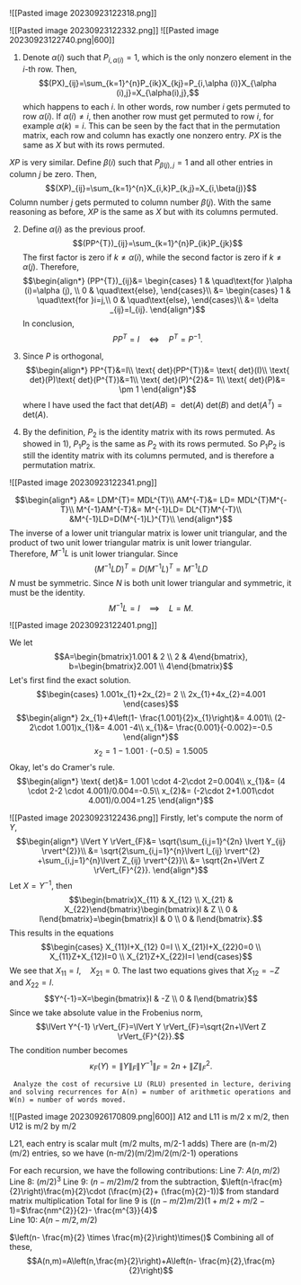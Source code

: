 ![[Pasted image 20230923122318.png]]


![[Pasted image 20230923122332.png]]
![[Pasted image 20230923122740.png|600]]
1. Denote $\alpha(i)$ such that $P_{i,\alpha (i)}=1$, which is the only nonzero element in the $i$-th row. Then,
$$(PX)_{ij}=\sum_{k=1}^{n}P_{ik}X_{kj}=P_{i,\alpha (i)}X_{\alpha (i),j}=X_{\alpha(i),j},$$
which happens to each $i$. In other words, row number $i$ gets permuted to row $\alpha (i)$. If $\alpha (i)≠i$, then another row must get permuted to row $i$, for example $\alpha (k)=i$. This can be seen by the fact that in the permutation matrix, each row and column has exactly one nonzero entry. $PX$ is the same as $X$ but with its rows permuted.

$XP$ is very similar. Define $\beta (i)$ such that $P_{\beta (j),j}=1$ and all other entries in column $j$ be zero. Then,
$$(XP)_{ij}=\sum_{k=1}^{n}X_{i,k}P_{k,j}=X_{i,\beta(j)}$$
Column number $j$ gets permuted to column number $\beta (j)$. With the same reasoning as before, $XP$ is the same as $X$ but with its columns permuted.

2. Define $\alpha (i)$ as the previous proof.
$$(PP^{T})_{ij}=\sum_{k=1}^{n}P_{ik}P_{jk}$$
The first factor is zero if $k≠\alpha (i)$, while the second factor is zero if $k≠\alpha (j)$. Therefore,
$$\begin{align*}
(PP^{T})_{ij}&= \begin{cases}
1  & \quad\text{for }\alpha (i)=\alpha (j), \\
0  & \quad\text{else},
\end{cases}\\
&= \begin{cases}
1  & \quad\text{for }i=j,\\
0 & \quad\text{else},
\end{cases}\\
&= \delta _{ij}=I_{ij}.
\end{align*}$$
In conclusion,
$$PP^{T}=I \quad\Leftrightarrow\quad P^{T}=P^{-1}.$$

3. Since $P$ is orthogonal,
$$\begin{align*}
 PP^{T}&=I\\
\text{ det}(PP^{T})&= \text{ det}(I)\\
 \text{ det}(P)\text{ det}(P^{T})&=1\\
\text{ det}(P)^{2}&= 1\\
\text{ det}(P)&= \pm 1
\end{align*}$$
where I have used the fact that $\text{ det}(AB)=\text{ det}(A)\text{ det}(B)$ and $\text{ det}(A^{T})=\text{ det}(A)$.

4. By the definition, $P_{2}$ is the identity matrix with its rows permuted. As showed in 1), $P_{1}P_{2}$ is the same as $P_{2}$ with its rows permuted. So $P_{1}P_{2}$ is still the identity matrix with its columns permuted, and is therefore a permutation matrix.


![[Pasted image 20230923122341.png]]

$$\begin{align*}
A&= LDM^{T}= MDL^{T}\\
AM^{-T}&= LD= MDL^{T}M^{-T}\\
M^{-1}AM^{-T}&= M^{-1}LD= DL^{T}M^{-T}\\
&M^{-1}LD=D(M^{-1}L)^{T}\\
\end{align*}$$
The inverse of a lower unit triangular matrix is lower unit triangular, and the product of two unit lower triangular matrix is unit lower triangular. Therefore, $M^{-1}L$ is unit lower triangular. Since
$$(M^{-1}LD)^{T}=D(M^{-1}L)^{T}=M^{-1}LD$$
$N$ must be symmetric. Since $N$ is both unit lower triangular and symmetric, it must be the identity.
$$M^{-1}L=I \quad\implies\quad L=M.$$

![[Pasted image 20230923122401.png]]


We let
$$A=\begin{bmatrix}1.001 & 2 \\ 2 & 4\end{bmatrix}, b=\begin{bmatrix}2.001 \\ 4\end{bmatrix}$$
Let's first find the exact solution.
$$\begin{cases}
1.001x_{1}+2x_{2}= 2 \\
2x_{1}+4x_{2}=4.001
\end{cases}$$
$$\begin{align*}
2x_{1}+4\left(1- \frac{1.001}{2}x_{1}\right)&= 4.001\\
(2-2\cdot 1.001)x_{1}&= 4.001 -4\\
x_{1}&= \frac{0.001}{-0.002}=-0.5
\end{align*}$$
$$x_{2}=1-1.001 \cdot (-0.5)=1.5005$$
Okay, let's do Cramer's rule.
$$\begin{align*}
\text{ det}&= 1.001 \cdot 4-2\cdot 2=0.004\\
x_{1}&= (4 \cdot 2-2 \cdot 4.001)/0.004=-0.5\\
x_{2}&= (-2\cdot 2+1.001\cdot 4.001)/0.004=1.25
\end{align*}$$



![[Pasted image 20230923122436.png]]
Firstly, let's compute the norm of $Y$,
$$\begin{align*}
\lVert Y \rVert_{F}&= \sqrt{\sum_{i,j=1}^{2n} \lvert Y_{ij} \rvert^{2}}\\
&= \sqrt{2\sum_{i,j=1}^{n}\lvert I_{ij} \rvert^{2} +\sum_{i,j=1}^{n}\lvert Z_{ij} \rvert^{2}}\\
&= \sqrt{2n+\lVert Z \rVert_{F}^{2}}.
\end{align*}$$
Let $X=Y^{-1}$, then
$$\begin{bmatrix}X_{11} & X_{12} \\ X_{21} & X_{22}\end{bmatrix}\begin{bmatrix}I & Z \\ 0 & I\end{bmatrix}=\begin{bmatrix}I & 0 \\ 0 & I\end{bmatrix}.$$
This results in the equations
$$\begin{cases}
X_{11}I+X_{12} 0=I \\
X_{21}I+X_{22}0=0 \\
X_{11}Z+X_{12}I=0 \\
X_{21}Z+X_{22}I=I
\end{cases}$$
We see that $X_{11}=I,\quad X_{21}=0$. The last two equations gives that $X_{12}=-Z$ and $X_{22}=I$. 
$$Y^{-1}=X=\begin{bmatrix}I & -Z \\ 0 & I\end{bmatrix}$$
Since we take absolute value in the Frobenius norm, 
$$\lVert Y^{-1} \rVert_{F}=\lVert Y \rVert_{F}=\sqrt{2n+\lVert Z \rVert_{F}^{2}}.$$
The condition number becomes
$$\kappa _{F}(Y)=\lVert Y \rVert_{F}\lVert Y^{-1} \rVert_{F}=2n+\lVert Z \rVert_{F}^{2}.$$

```ad-question
 Analyze the cost of recursive LU (RLU) presented in lecture, deriving and solving recurrences for A(n) = number of arithmetic operations and W(n) = number of words moved.

```
![[Pasted image 20230926170809.png|600]]
A12 and L11 is m/2 x m/2, then U12 is m/2 by m/2

L21, each entry is scalar mult (m/2 mults, m/2-1 adds) 
There are (n-m/2)(m/2) entries, so we have
(n-m/2)(m/2)m/2(m/2-1) operations

For each recursion, we have the following contributions:
	Line 7: $A(n,m/2)$
	Line 8: $(m/2)^3$ 
	Line 9: $(n-m/2)m/2$ from the subtraction, $\left(n-\frac{m}{2}\right)\frac{m}{2}\cdot (\frac{m}{2}+ (\frac{m}{2}-1))$ from standard matrix multiplication
		Total for line 9 is $((n-m/2)m/2)(1+m/2+m/2-1)=$$\frac{nm^{2}}{2}- \frac{m^{3}}{4}$  
	Line 10: $A(n-m/2,m/2)$

$\left(n- \frac{m}{2} \times \frac{m}{2}\right)\times()$
Combining all of these,
$$A(n,m)=A\left(n,\frac{m}{2}\right)+A\left(n- \frac{m}{2},\frac{m}{2}\right)$$